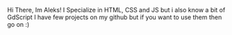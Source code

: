 Hi There, Im Aleks!
I Specialize in HTML, CSS and JS but i also know a bit of GdScript 
I have few projects on my github but if you want to use them then go on :)
